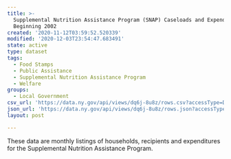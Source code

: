 ```yaml
---
title: >-
  Supplemental Nutrition Assistance Program (SNAP) Caseloads and Expenditures
  Beginning 2002
created: '2020-11-12T03:59:52.520339'
modified: '2020-12-03T23:54:47.683491'
state: active
type: dataset
tags:
  - Food Stamps
  - Public Assistance
  - Supplemental Nutrition Assistance Program
  - Welfare
groups:
  - Local Government
csv_url: 'https://data.ny.gov/api/views/dq6j-8u8z/rows.csv?accessType=DOWNLOAD'
json_url: 'https://data.ny.gov/api/views/dq6j-8u8z/rows.json?accessType=DOWNLOAD'
layout: post

---
```

These data are monthly listings of households, recipients and expenditures for the Supplemental Nutrition Assistance Program.
